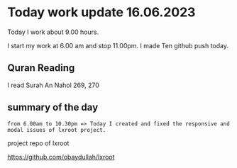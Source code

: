 # Today work update 16.06.2023

Today I work about 9.00 hours.

I start my work at 6.00 am and stop 11.00pm.
I made Ten github push today.

## Quran Reading

I read Surah An Nahol 269, 270

## summary of the day

    from 6.00am to 10.30pm => Today I created and fixed the responsive and modal issues of lxroot project.

project repo of lxroot

https://github.com/obaydullah/lxroot
